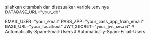 silahkan ditambah dan disesuaikan varible .env nya
DATABASE_URL="your_db"

EMAIL_USER="your_email"
PASS_APP="your_pass_app_from_email"
BASE_URL="your_localhost"
JWT_SECRET="your_jwt_secret"
#   A u t o m a t i c a l l y - S p a m - E m a i l - U s e r s  
 #   A u t o m a t i c a l l y - S p a m - E m a i l - U s e r s  
 